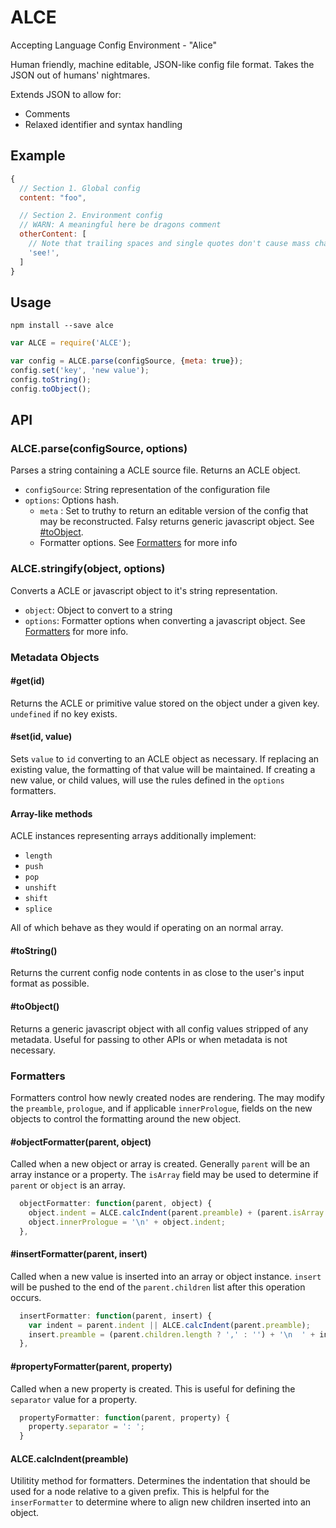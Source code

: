 # ALCE

Accepting Language Config Environment - "Alice"

Human friendly, machine editable, JSON-like config file format. Takes the JSON out of humans' nightmares.

Extends JSON to allow for:

- Comments
- Relaxed identifier and syntax handling

## Example

```javascript
{
  // Section 1. Global config
  content: "foo",

  // Section 2. Environment config
  // WARN: A meaningful here be dragons comment
  otherContent: [
    // Note that trailing spaces and single quotes don't cause mass chaos
    'see!',
  ]
}
```

## Usage

```
npm install --save alce
```

```javascript
var ALCE = require('ALCE');

var config = ALCE.parse(configSource, {meta: true});
config.set('key', 'new value');
config.toString();
config.toObject();
```

## API

### ALCE.parse(configSource, options)

Parses a string containing a ACLE source file. Returns an ACLE object.

- `configSource`: String representation of the configuration file
- `options`: Options hash.
  - `meta` : Set to truthy to return an editable version of the config that may be reconstructed. Falsy returns generic javascript object. See [#toObject](#toObject).
  - Formatter options. See [Formatters](#formatters) for more info

### ALCE.stringify(object, options)

Converts a ACLE or javascript object to it's string representation.

- `object`: Object to convert to a string
- `options`: Formatter options when converting a javascript object. See [Formatters](#formatters) for more info.

### Metadata Objects

#### #get(id)

Returns the ACLE or primitive value stored on the object under a given key. `undefined` if no key exists.

#### #set(id, value)

Sets `value` to `id` converting to an ACLE object as necessary. If replacing an existing value, the formatting of that value will be maintained. If creating a new value, or child values, will use the rules defined in the `options` formatters.

#### Array-like methods

ACLE instances representing arrays additionally implement:

- `length`
- `push`
- `pop`
- `unshift`
- `shift`
- `splice`

All of which behave as they would if operating on an normal array.

#### #toString()

Returns the current config node contents in as close to the user's input format as possible.

#### #toObject()

Returns a generic javascript object with all config values stripped of any metadata. Useful for passing to other APIs or when metadata is not necessary.


### Formatters

Formatters control how newly created nodes are rendering. The may modify the `preamble`, `prologue`,
and if applicable `innerPrologue`, fields on the new objects to control the formatting around the new object.


#### #objectFormatter(parent, object)

Called when a new object or array is created. Generally `parent` will be an array instance or a property. The `isArray` field may be used to determine if `parent` or `object` is an array.

```javascript
  objectFormatter: function(parent, object) {
    object.indent = ALCE.calcIndent(parent.preamble) + (parent.isArray ? '  ' : '');
    object.innerPrologue = '\n' + object.indent;
  },
```

#### #insertFormatter(parent, insert)

Called when a new value is inserted into an array or object instance. `insert` will be pushed to the end of the `parent.children` list after this operation occurs.

```javascript
  insertFormatter: function(parent, insert) {
    var indent = parent.indent || ALCE.calcIndent(parent.preamble);
    insert.preamble = (parent.children.length ? ',' : '') + '\n  ' + indent;
  },
```

#### #propertyFormatter(parent, property)

Called when a new property is created. This is useful for defining the `separator` value for a property.

```javascript
  propertyFormatter: function(parent, property) {
    property.separator = ': ';
  }
```


#### ALCE.calcIndent(preamble)

Utilitity method for formatters. Determines the indentation that should be used for a node relative to a given prefix. This is helpful for the `inserFormatter` to determine where to align new children inserted into an object.
